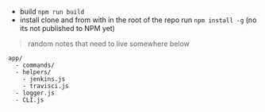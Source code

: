 - build `npm run build`
- install clone and from with in the root of the repo run `npm install -g` (no its not published to NPM yet)

> random notes that need to live somewhere below

```
app/
  - commands/
  - helpers/
    - jenkins.js
    - travisci.js
  - logger.js
  - CLI.js
```
